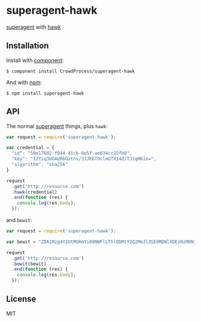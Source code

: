 # superagent-hawk

[superagent](http://visionmedia.github.io/superagent)
with
[hawk](https://github.com/hueniverse/hawk)

## Installation

Install with [component](http://component.io):

    $ component install CrowdProcess/superagent-hawk

And with [npm](http://npmjs.org):

    $ npm install superagent-hawk

## API

The normal [superagent](http://visionmedia.github.io/superagent) things,
plus `hawk`:

```js
var request = require('superagent-hawk');

var credential = {
  "id": "50e17602-f044-41cb-8e5f-ae634cc15fb0",
  "key": "I2Yiq3UGAUR6Oztnv/3JJK6T0clmGTX14d/TJ1qNKio=",
  "algorithm": "sha256"
}

request
  .get('http://resource.com')
  .hawk(credential)
  .end(function (res) {
    console.log(res.body);
  });
```

and `bewit`:

```js
var request = require('superagent-hawk');

var bewit = "ZDA1Mzg4Y2UtMGRmYi00NWFlLThlODMtY2Q2MmJlZGE0MDNlXDEzNzM0Njc3NDNcNnJyUjA3QWdOQkVWVHlENCsxOFZTZ2M1OERqWmxrc3VzVHZoOUpLM0JzQT1c";

request
  .get('http://resource.com')
  .bewit(bewit)
  .end(function (res) {
    console.log(res.body);
  });
```

## License

MIT
